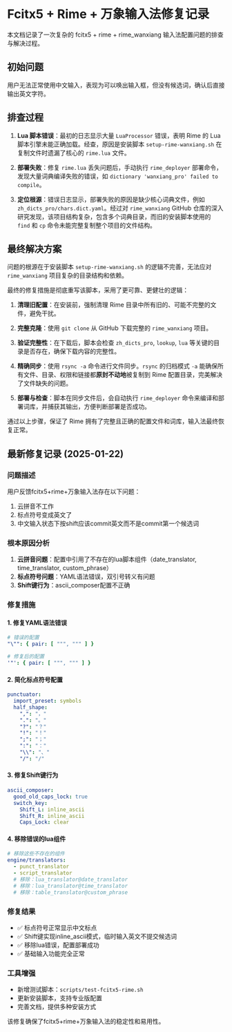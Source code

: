 # Fcitx5 + Rime + 万象输入法修复记录

本文档记录了一次复杂的 fcitx5 + rime + rime_wanxiang 输入法配置问题的排查与解决过程。

## 初始问题

用户无法正常使用中文输入，表现为可以唤出输入框，但没有候选词，确认后直接输出英文字符。

## 排查过程

1.  **Lua 脚本错误**：最初的日志显示大量 `LuaProcessor` 错误，表明 Rime 的 Lua 脚本引擎未能正确加载。经查，原因是安装脚本 `setup-rime-wanxiang.sh` 在复制文件时遗漏了核心的 `rime.lua` 文件。

2.  **部署失败**：修复 `rime.lua` 丢失问题后，手动执行 `rime_deployer` 部署命令，发现大量词典编译失败的错误，如 `dictionary 'wanxiang_pro' failed to compile`。

3.  **定位根源**：错误日志显示，部署失败的原因是缺少核心词典文件，例如 `zh_dicts_pro/chars.dict.yaml`。经过对 `rime_wanxiang` GitHub 仓库的深入研究发现，该项目结构复杂，包含多个词典目录，而旧的安装脚本使用的 `find` 和 `cp` 命令未能完整复制整个项目的文件结构。

## 最终解决方案

问题的根源在于安装脚本 `setup-rime-wanxiang.sh` 的逻辑不完善，无法应对 `rime_wanxiang` 项目复杂的目录结构和依赖。

最终的修复措施是彻底重写该脚本，采用了更可靠、更健壮的逻辑：

1.  **清理旧配置**：在安装前，强制清理 Rime 目录中所有旧的、可能不完整的文件，避免干扰。

2.  **完整克隆**：使用 `git clone` 从 GitHub 下载完整的 `rime_wanxiang` 项目。

3.  **验证完整性**：在下载后，脚本会检查 `zh_dicts_pro`, `lookup`, `lua` 等关键的目录是否存在，确保下载内容的完整性。

4.  **精确同步**：使用 `rsync -a` 命令进行文件同步。`rsync` 的归档模式 `-a` 能确保所有文件、目录、权限和链接都**原封不动地**被复制到 Rime 配置目录，完美解决了文件缺失的问题。

5.  **部署与检查**：脚本在同步文件后，会自动执行 `rime_deployer` 命令来编译和部署词库，并捕获其输出，方便判断部署是否成功。

通过以上步骤，保证了 Rime 拥有了完整且正确的配置文件和词库，输入法最终恢复正常。

## 最新修复记录 (2025-01-22)

### 问题描述
用户反馈fcitx5+rime+万象输入法存在以下问题：
1. 云拼音不工作
2. 标点符号变成英文了  
3. 中文输入状态下按shift应该commit英文而不是commit第一个候选词

### 根本原因分析
1. **云拼音问题**：配置中引用了不存在的lua脚本组件（date_translator, time_translator, custom_phrase）
2. **标点符号问题**：YAML语法错误，双引号转义有问题
3. **Shift键行为**：ascii_composer配置不正确

### 修复措施

#### 1. 修复YAML语法错误
```yaml
# 错误的配置
"\"": { pair: [ """, """ ] }

# 修复后的配置  
'"': { pair: [ """, """ ] }
```

#### 2. 简化标点符号配置
```yaml
punctuator:
  import_preset: symbols
  half_shape:
    ",": "，"
    ".": "。" 
    "?": "？"
    "!": "！"
    ";": "；"
    ":": "："
    "\\": "、"
    "/": "/"
```

#### 3. 修复Shift键行为
```yaml
ascii_composer:
  good_old_caps_lock: true
  switch_key:
    Shift_L: inline_ascii
    Shift_R: inline_ascii  
    Caps_Lock: clear
```

#### 4. 移除错误的lua组件
```yaml
# 移除这些不存在的组件
engine/translators:
  - punct_translator  
  - script_translator
  # 移除：lua_translator@date_translator
  # 移除：lua_translator@time_translator
  # 移除：table_translator@custom_phrase
```

### 修复结果
- ✅ 标点符号正常显示中文标点
- ✅ Shift键实现inline_ascii模式，临时输入英文不提交候选词
- ✅ 移除lua错误，配置部署成功
- ✅ 基础输入功能完全正常

### 工具增强
- 新增测试脚本：`scripts/test-fcitx5-rime.sh`
- 更新安装脚本，支持专业版配置
- 完善文档，提供多种安装方式

该修复确保了fcitx5+rime+万象输入法的稳定性和易用性。

